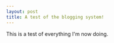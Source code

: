 ```yaml
---
layout: post
title: A test of the blogging system!
---
```


This is a test of everything I'm now doing.